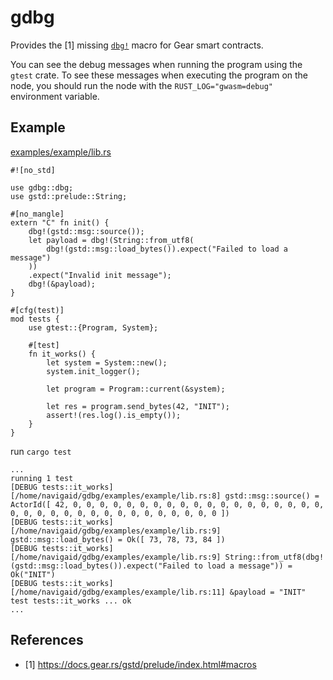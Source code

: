 # gdbg

Provides the [1] missing [`dbg!`](https://doc.rust-lang.org/std/macro.dbg.html)
macro for Gear smart contracts.

You can see the debug messages when running the program using the `gtest` crate.
To see these messages when executing the program on the node, you should run the
node with the `RUST_LOG="gwasm=debug"` environment variable.

## Example

[examples/example/lib.rs](examples/example/lib.rs)

```
#![no_std]

use gdbg::dbg;
use gstd::prelude::String;

#[no_mangle]
extern "C" fn init() {
    dbg!(gstd::msg::source());
    let payload = dbg!(String::from_utf8(
        dbg!(gstd::msg::load_bytes()).expect("Failed to load a message")
    ))
    .expect("Invalid init message");
    dbg!(&payload);
}

#[cfg(test)]
mod tests {
    use gtest::{Program, System};

    #[test]
    fn it_works() {
        let system = System::new();
        system.init_logger();

        let program = Program::current(&system);

        let res = program.send_bytes(42, "INIT");
        assert!(res.log().is_empty());
    }
}
```

run `cargo test`

```
...
running 1 test
[DEBUG tests::it_works] [/home/navigaid/gdbg/examples/example/lib.rs:8] gstd::msg::source() = ActorId([ 42, 0, 0, 0, 0, 0, 0, 0, 0, 0, 0, 0, 0, 0, 0, 0, 0, 0, 0, 0, 0, 0, 0, 0, 0, 0, 0, 0, 0, 0, 0, 0, 0, 0, 0, 0 ])
[DEBUG tests::it_works] [/home/navigaid/gdbg/examples/example/lib.rs:9] gstd::msg::load_bytes() = Ok([ 73, 78, 73, 84 ])
[DEBUG tests::it_works] [/home/navigaid/gdbg/examples/example/lib.rs:9] String::from_utf8(dbg!(gstd::msg::load_bytes()).expect("Failed to load a message")) = Ok("INIT")
[DEBUG tests::it_works] [/home/navigaid/gdbg/examples/example/lib.rs:11] &payload = "INIT"                                                                                    
test tests::it_works ... ok
...
```

## References

- [1] https://docs.gear.rs/gstd/prelude/index.html#macros

<!-- cargo publish --no-verify --allow-dirty -->

